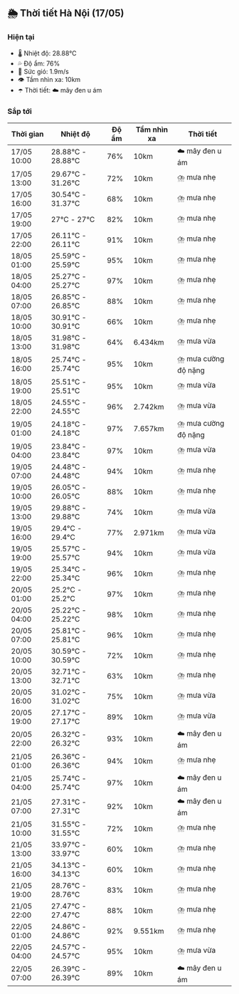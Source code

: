 ## 🌦️ Thời tiết Hà Nội (17/05)

### Hiện tại

- 🌡️ Nhiệt độ: 28.88℃
- 💦 Độ ẩm: 76%
- 💨 Sức gió: 1.9m/s
- 👁️ Tầm nhìn xa: 10km
- ☂️ Thời tiết: ☁️ mây đen u ám

### Sắp tới

| Thời gian | Nhiệt độ | Độ ẩm | Tầm nhìn xa | Thời tiết |
| --- | --- | --- | --- | --- |
| 17/05 10:00 | 28.88℃ - 28.88℃ | 76% | 10km | ☁️ mây đen u ám |
| 17/05 13:00 | 29.67℃ - 31.26℃ | 72% | 10km | ⛈️ mưa nhẹ |
| 17/05 16:00 | 30.54℃ - 31.37℃ | 68% | 10km | ⛈️ mưa nhẹ |
| 17/05 19:00 | 27℃ - 27℃ | 82% | 10km | ⛈️ mưa nhẹ |
| 17/05 22:00 | 26.11℃ - 26.11℃ | 91% | 10km | ⛈️ mưa nhẹ |
| 18/05 01:00 | 25.59℃ - 25.59℃ | 95% | 10km | ⛈️ mưa nhẹ |
| 18/05 04:00 | 25.27℃ - 25.27℃ | 97% | 10km | ⛈️ mưa nhẹ |
| 18/05 07:00 | 26.85℃ - 26.85℃ | 88% | 10km | ⛈️ mưa nhẹ |
| 18/05 10:00 | 30.91℃ - 30.91℃ | 66% | 10km | ⛈️ mưa nhẹ |
| 18/05 13:00 | 31.98℃ - 31.98℃ | 64% | 6.434km | ⛈️ mưa vừa |
| 18/05 16:00 | 25.74℃ - 25.74℃ | 95% | 10km | ⛈️ mưa cường độ nặng |
| 18/05 19:00 | 25.51℃ - 25.51℃ | 95% | 10km | ⛈️ mưa vừa |
| 18/05 22:00 | 24.55℃ - 24.55℃ | 96% | 2.742km | ⛈️ mưa vừa |
| 19/05 01:00 | 24.18℃ - 24.18℃ | 97% | 7.657km | ⛈️ mưa cường độ nặng |
| 19/05 04:00 | 23.84℃ - 23.84℃ | 97% | 10km | ⛈️ mưa vừa |
| 19/05 07:00 | 24.48℃ - 24.48℃ | 94% | 10km | ⛈️ mưa nhẹ |
| 19/05 10:00 | 26.05℃ - 26.05℃ | 88% | 10km | ⛈️ mưa nhẹ |
| 19/05 13:00 | 29.88℃ - 29.88℃ | 74% | 10km | ⛈️ mưa vừa |
| 19/05 16:00 | 29.4℃ - 29.4℃ | 77% | 2.971km | ⛈️ mưa vừa |
| 19/05 19:00 | 25.57℃ - 25.57℃ | 94% | 10km | ⛈️ mưa vừa |
| 19/05 22:00 | 25.34℃ - 25.34℃ | 96% | 10km | ⛈️ mưa nhẹ |
| 20/05 01:00 | 25.2℃ - 25.2℃ | 97% | 10km | ⛈️ mưa nhẹ |
| 20/05 04:00 | 25.22℃ - 25.22℃ | 98% | 10km | ⛈️ mưa nhẹ |
| 20/05 07:00 | 25.81℃ - 25.81℃ | 96% | 10km | ⛈️ mưa nhẹ |
| 20/05 10:00 | 30.59℃ - 30.59℃ | 72% | 10km | ⛈️ mưa nhẹ |
| 20/05 13:00 | 32.71℃ - 32.71℃ | 63% | 10km | ⛈️ mưa nhẹ |
| 20/05 16:00 | 31.02℃ - 31.02℃ | 75% | 10km | ⛈️ mưa vừa |
| 20/05 19:00 | 27.17℃ - 27.17℃ | 89% | 10km | ⛈️ mưa vừa |
| 20/05 22:00 | 26.32℃ - 26.32℃ | 93% | 10km | ☁️ mây đen u ám |
| 21/05 01:00 | 26.36℃ - 26.36℃ | 94% | 10km | ⛈️ mưa nhẹ |
| 21/05 04:00 | 25.74℃ - 25.74℃ | 97% | 10km | ☁️ mây đen u ám |
| 21/05 07:00 | 27.31℃ - 27.31℃ | 92% | 10km | ☁️ mây đen u ám |
| 21/05 10:00 | 31.55℃ - 31.55℃ | 72% | 10km | ⛈️ mưa nhẹ |
| 21/05 13:00 | 33.97℃ - 33.97℃ | 60% | 10km | ⛈️ mưa nhẹ |
| 21/05 16:00 | 34.13℃ - 34.13℃ | 60% | 10km | ⛈️ mưa nhẹ |
| 21/05 19:00 | 28.76℃ - 28.76℃ | 83% | 10km | ⛈️ mưa nhẹ |
| 21/05 22:00 | 27.47℃ - 27.47℃ | 88% | 10km | ⛈️ mưa nhẹ |
| 22/05 01:00 | 24.86℃ - 24.86℃ | 92% | 9.551km | ⛈️ mưa nhẹ |
| 22/05 04:00 | 24.57℃ - 24.57℃ | 95% | 10km | ⛈️ mưa vừa |
| 22/05 07:00 | 26.39℃ - 26.39℃ | 89% | 10km | ☁️ mây đen u ám |
